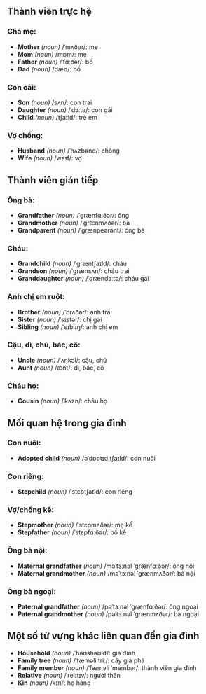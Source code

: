 ## Thành viên trực hệ

### Cha mẹ:
- **Mother** *(noun)* /ˈmʌðər/: mẹ  
- **Mom** *(noun)* /mɒm/: mẹ  
- **Father** *(noun)* /ˈfɑːðər/: bố  
- **Dad** *(noun)* /dæd/: bố  

### Con cái:
- **Son** *(noun)* /sʌn/: con trai  
- **Daughter** *(noun)* /ˈdɔːtə/: con gái  
- **Child** *(noun)* /tʃaɪld/: trẻ em  

### Vợ chồng:
- **Husband** *(noun)* /ˈhʌzbənd/: chồng  
- **Wife** *(noun)* /waɪf/: vợ  

## Thành viên gián tiếp

### Ông bà:
- **Grandfather** *(noun)* /ˈɡrænfɑːðər/: ông  
- **Grandmother** *(noun)* /ˈɡrænmʌðər/: bà  
- **Grandparent** *(noun)* /ˈɡrænpeərənt/: ông bà  

### Cháu:
- **Grandchild** *(noun)* /ˈɡræntʃaɪld/: cháu  
- **Grandson** *(noun)* /ˈɡrænsʌn/: cháu trai  
- **Granddaughter** *(noun)* /ˈɡrændɔːtə/: cháu gái  

### Anh chị em ruột:
- **Brother** *(noun)* /ˈbrʌðər/: anh trai  
- **Sister** *(noun)* /ˈsɪstər/: chị gái  
- **Sibling** *(noun)* /ˈsɪblɪŋ/: anh chị em  

### Cậu, dì, chú, bác, cô:
- **Uncle** *(noun)* /ˈʌŋkəl/: cậu, chú  
- **Aunt** *(noun)* /ænt/: dì, bác, cô  

### Cháu họ:
- **Cousin** *(noun)* /ˈkʌzn/: cháu họ  

## Mối quan hệ trong gia đình

### Con nuôi:
- **Adopted child** *(noun)* /əˈdɒptɪd tʃaɪld/: con nuôi  

### Con riêng:
- **Stepchild** *(noun)* /ˈstɛptʃaɪld/: con riêng  

### Vợ/chồng kế:
- **Stepmother** *(noun)* /ˈstɛpmʌðər/: mẹ kế  
- **Stepfather** *(noun)* /ˈstɛpfɑːðər/: bố kế  

### Ông bà nội:
- **Maternal grandfather** *(noun)* /məˈtɜːnəl ˈɡrænfɑːðər/: ông nội  
- **Maternal grandmother** *(noun)* /məˈtɜːnəl ˈɡrænmʌðər/: bà nội  

### Ông bà ngoại:
- **Paternal grandfather** *(noun)* /pəˈtɜːnəl ˈɡrænfɑːðər/: ông ngoại  
- **Paternal grandmother** *(noun)* /pəˈtɜːnəl ˈɡrænmʌðər/: bà ngoại  

## Một số từ vựng khác liên quan đến gia đình

- **Household** *(noun)* /ˈhaʊshəʊld/: gia đình  
- **Family tree** *(noun)* /ˈfæməli triː/: cây gia phả  
- **Family member** *(noun)* /ˈfæməli ˈmembər/: thành viên gia đình  
- **Relative** *(noun)* /ˈrelɪtɪv/: người thân  
- **Kin** *(noun)* /kɪn/: họ hàng  
